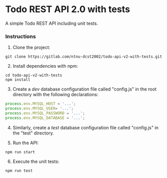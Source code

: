 # Todo REST API 2.0 with tests

A simple Todo REST API including unit tests.

### Instructions

1. Clone the project:

```
git clone https://gitlab.com/ntnu-dcst2002/todo-api-v2-with-tests.git
```

2. Install dependencies with npm:

```
cd todo-api-v2-with-tests
npm install
```

3. Create a *dev* database configuration file called "config.js" in the root directory with the following declarations:

```javascript
process.env.MYSQL_HOST = '...';
process.env.MYSQL_USER= '...';
process.env.MYSQL_PASSWORD = '...';
process.env.MYSQL_DATABASE = '...';
```

4. Similarly, create a *test* database configuration file called "config.js" in the "test" directory. 

5. Run the API:

```
npm run start
```

6. Execute the unit tests:

```
npm run test
```